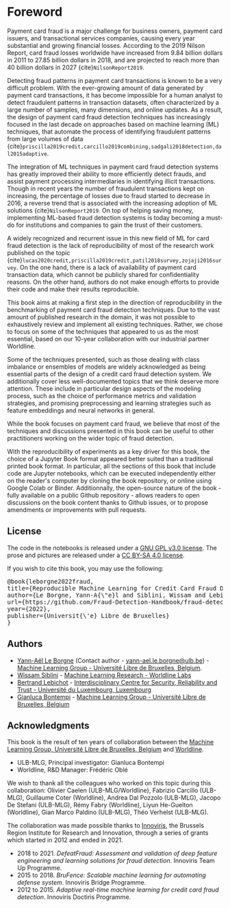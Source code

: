 # Foreword


Payment card fraud is a major challenge for business owners, payment card issuers, and transactional services companies, causing every year substantial and growing financial losses. According to the 2019 Nilson Report, card fraud losses worldwide have increased from 9.84 billion dollars in 2011 to 27.85 billion dollars in 2018, and are projected to reach more than 40 billion dollars in 2027 {cite}`NilsonReport2019`. 

Detecting fraud patterns in payment card transactions is known to be a very difficult problem. With the ever-growing amount of data generated by payment card transactions, it has become impossible for a human analyst to detect fraudulent patterns in transaction datasets, often characterized by a large number of samples, many dimensions, and online updates. As a result, the design of payment card fraud detection techniques has increasingly focused in the last decade on approaches based on machine learning (ML) techniques, that automate the process of identifying fraudulent patterns from large volumes of data {cite}`priscilla2019credit,carcillo2019combining,sadgali2018detection,dal2015adaptive`. 

The integration of ML techniques in payment card fraud detection systems has greatly improved their ability to more efficiently detect frauds, and assist payment processing intermediaries in identifying illicit transactions. Though in recent years the number of fraudulent transactions kept on increasing, the percentage of losses due to fraud started to decrease in 2016, a reverse trend that is associated with the increasing adoption of ML solutions {cite}`NilsonReport2019`. On top of helping saving money, implementing ML-based fraud detection systems is today becoming a must-do for institutions and companies to gain the trust of their customers. 

A widely recognized and recurrent issue in this new field of ML for card fraud detection is the lack of reproducibility of most of the research work published on the topic {cite}`lucas2020credit,priscilla2019credit,patil2018survey,zojaji2016survey`. On the one hand, there is a lack of availability of payment card transaction data, which cannot be publicly shared for confidentiality reasons. On the other hand, authors do not make enough efforts to provide their code and make their results reproducible. 

This book aims at making a first step in the direction of reproducibility in the benchmarking of payment card fraud detection techniques. Due to the vast amount of published research in the domain, it was not possible to exhaustively review and implement all existing techniques. Rather, we chose to focus on some of the techniques that appeared to us as the most essential, based on our 10-year collaboration with our industrial partner Worldline. 

Some of the techniques presented, such as those dealing with class imbalance or ensembles of models are widely acknowledged as being essential parts of the design of a credit card fraud detection system. We additionally cover less well-documented topics that we think deserve more attention. These include in particular design aspects of the modeling process, such as the choice of performance metrics and validation strategies, and promising preprocessing and learning strategies such as feature embeddings and neural networks in general. 

While the book focuses on payment card fraud, we believe that most of the techniques and discussions presented in this book can be useful to other practitioners working on the wider topic of fraud detection.  

With the reproducibility of experiments as a key driver for this book, the choice of a Jupyter Book format appeared better suited than a traditional printed book format. In particular, all the sections of this book that include code are Jupyter notebooks, which can be executed independently either on the reader's computer by cloning the book repository, or online using Google Colab or Binder. Additionnally, the open-source nature of the book - fully available on a public Github repository - allows readers to open discussions on the book content thanks to Github issues, or to propose amendments or improvements with pull requests.   

## License

The code in the notebooks is released under a [GNU GPL v3.0 license](https://www.gnu.org/licenses/gpl-3.0.en.html). The prose and pictures are released under a [CC BY-SA 4.0 license](https://creativecommons.org/licenses/by-sa/4.0/).


If you wish to cite this book, you may use the following:

<pre>
@book{leborgne2022fraud,
title={Reproducible Machine Learning for Credit Card Fraud Detection - Practical Handbook},
author={Le Borgne, Yann-A{\"e}l and Siblini, Wissam and Lebichot, Bertrand and Bontempi, Gianluca},
url={https://github.com/Fraud-Detection-Handbook/fraud-detection-handbook},
year={2022},
publisher={Universit{\'e} Libre de Bruxelles}
}
</pre>

## Authors

* [Yann-Aël Le Borgne](https://yannael.github.io/) (Contact author - yann-ael.le.borgne@ulb.be) - [Machine Learning Group - Université Libre de Bruxelles, Belgium](http://mlg.ulb.ac.be). 
* [Wissam Siblini](https://www.linkedin.com/in/wissam-siblini) - [Machine Learning Research - Worldline Labs](https://worldline.com)
* [Bertrand Lebichot](https://b-lebichot.github.io/) - [Interdisciplinary Centre for Security, Reliability and Trust  - Université du Luxembourg, Luxembourg](https://wwwfr.uni.lu/snt)
* [Gianluca Bontempi](https://mlg.ulb.ac.be/wordpress/members-2/gianluca-bontempi/) - [Machine Learning Group - Université Libre de Bruxelles, Belgium](http://mlg.ulb.ac.be)

## Acknowledgments

This book is the result of ten years of collaboration between the [Machine Learning Group,  Université Libre de Bruxelles, Belgium](http://mlg.ulb.ac.be) and [Worldline](https://worldline.com). 

* ULB-MLG, Principal investigator: Gianluca Bontempi
* Worldline, R&D Manager: Frédéric Oblé

We wish to thank all the colleagues who worked on this topic during this collaboration: Olivier Caelen (ULB-MLG/Worldline), Fabrizio Carcillo (ULB-MLG), Guillaume Coter (Worldline), Andrea Dal Pozzolo (ULB-MLG), Jacopo De Stefani (ULB-MLG), Rémy Fabry (Worldline), Liyun He-Guelton (Worldline), Gian Marco Paldino (ULB-MLG), Théo Verhelst (ULB-MLG).

The collaboration was made possible thanks to [Innoviris](https://innoviris.brussels), the Brussels Region Institute for Research and Innovation, through a series of grants which started in 2012 and ended in 2021.

* 2018 to 2021. *DefeatFraud: Assessment and validation of deep feature engineering and learning solutions for fraud detection*. Innoviris Team Up Programme. 
* 2015 to 2018. *BruFence: Scalable machine learning for automating defense system*. Innoviris Bridge Programme.
* 2012 to 2015. *Adaptive real-time machine learning for credit card fraud detection*. Innoviris Doctiris Programme. 

